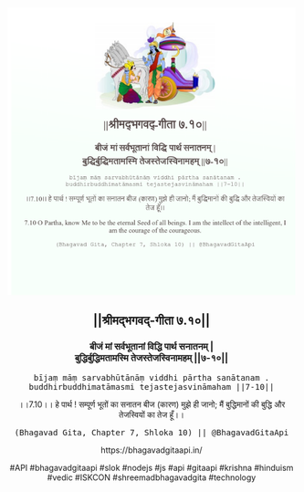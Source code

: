 <img src="../../asset/BG_7_10.png"/>
<center><h2>||श्रीमद्‍भगवद्‍-गीता ७.१०||</h2>
<h3>बीजं मां सर्वभूतानां विद्धि पार्थ सनातनम् |<br/>बुद्धिर्बुद्धिमतामस्मि तेजस्तेजस्विनामहम् ||७-१०||</h3>
<pre>bījaṃ māṃ sarvabhūtānāṃ viddhi pārtha sanātanam .<br/>buddhirbuddhimatāmasmi tejastejasvināmaham ||7-10||</pre>
<p>।।7.10।। हे पार्थ ! सम्पूर्ण भूतों का सनातन बीज (कारण) मुझे ही जानो; मैं बुद्धिमानों की बुद्धि और तेजस्वियों का तेज हूँ।।</p>
<pre>(Bhagavad Gita, Chapter 7, Shloka 10) || @BhagavadGitaApi</pre><p>https://bhagavadgitaapi.in/</p><p>#API #bhagavadgitaapi #slok #nodejs #js #api #gitaapi #krishna #hinduism #vedic #ISKCON #shreemadbhagavadgita #technology</p></center>